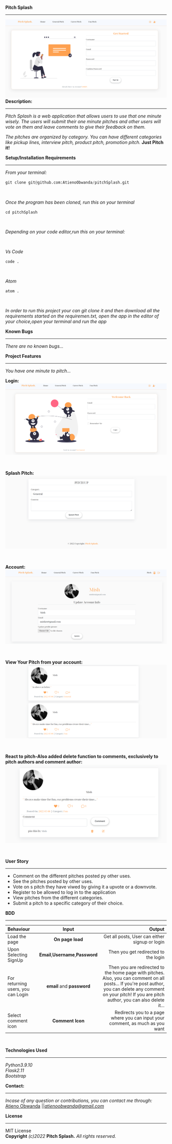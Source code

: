 **Pitch Splash** <br/>
****
![Alt text](./app/static/projectScreenshots/signUp.png?raw=true "Optional Title")
**Description:**
****
*Pitch Splash is a web application that allows users to use that one minute wisely. The users will submit their one minute pitches and other users will vote on them and leave comments to give their feedback on them.*

 *The pitches are organized by category. You can have different categories like pickup lines, interview pitch, product pitch, promotion pitch.*
                                                                        **Just Pitch it!**
<br />

<!-- **Live link:**  *https://pitchSplash.herokuapp.com/* <br /> -->


**Setup/Installation Requirements** 
****
*From your terminal:* <br />
```py
git clone git@github.com:AtienoObwanda/pitchSplash.git
```
<br />

*Once the program has been cloned, run this on your terminal* <br />

```
cd pitchSplash
```

<br />

*Depending on your code editor,run this on your terminal:* <br />

<br />

*Vs Code* <br />

```
code .
```
<br />

*Atom* <br />
```
atom .
```
<br />

*In order to run this project your can git clone it and then download all the requirements started on the requiremen.txt, open the app in the editor of your choice,open your terminal and run the  app*
<br />

**Known Bugs**
****
*There are no known bugs...*

**Project Features**
****
*You have one minute to pitch...* <br />

**Login:** <br />
![Alt text](./app/static/projectScreenshots/login.png?raw=true "Optional Title")

<br />

**Splash Pitch:**
![Alt text](./app/static/projectScreenshots/pitch.png?raw=true "Optional Title")

<br/>

**Account:** 
![Alt text](./app/static/projectScreenshots/account.png?raw=true "Optional Title")

<br/>


**View Your Pitch from your account:**
![Alt text](./app/static/projectScreenshots/profilePitch.png?raw=true "Optional Title")

<br />

**React to pitch-Also added delete function to comments, exclusively to pitch authors and comment author:**
![Alt text](./app/static/projectScreenshots/react.png?raw=true "Optional Title")

<br/>

**User Story** <br/>
****

* Comment on the different pitches posted py other uses. <br/>
* See the pitches posted by other uses. <br/>
* Vote on s pitch they have viwed by giving it a upvote or a downvote. <br/>
* Register to be allowed to log in to the application <br/>
* View pitches from the different categories. <br/>
* Submit a pitch to a specific category of their choice. <br/>

**BDD** <br/>
****
| Behaviour | Input | Output |
| :---------------- | :---------------: | ------------------: |
| Load the page | **On page load** | Get all posts, User can either signup or login|
| Upon Selecting SignUp| **Email**,**Username**,**Password** | Then you get redirected to the login|
| For returning users, you can Login | **email** and **password** | Then you are redirected to the home page with pitches. Also, you can comment on all posts... If you're post author, you can delete any comment on your pitch! If you are pitch author, you can also delete it...|
| Select comment icon | **Comment Icon** | Redirects you to a page where you can input your comment, as much as you want|

<br/>

**Technologies Used** <br/>
****

*Python3.9.10*<br />
*Flask2.11*<br />
*Bootstrap*<br />


**Contact:**
****

*Incase of any question or contributions, you can contact me through:*
 [Atieno Obwanda](https://github.com/AtienoObwanda) ||*atienoobwanda@gmail.com* </br>


**License**
****
MIT License <br/>
**Copyright** *(c)2022* **Pitch Splash.** *All rights reserved.*

